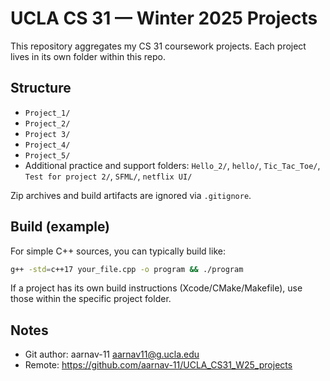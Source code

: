 # UCLA CS 31 — Winter 2025 Projects

This repository aggregates my CS 31 coursework projects. Each project lives in its own folder within this repo.

## Structure
- `Project_1/`
- `Project_2/`
- `Project 3/`
- `Project_4/`
- `Project_5/`
- Additional practice and support folders: `Hello_2/`, `hello/`, `Tic_Tac_Toe/`, `Test for project 2/`, `SFML/`, `netflix UI/`

Zip archives and build artifacts are ignored via `.gitignore`.

## Build (example)
For simple C++ sources, you can typically build like:

```bash
g++ -std=c++17 your_file.cpp -o program && ./program
```

If a project has its own build instructions (Xcode/CMake/Makefile), use those within the specific project folder.

## Notes
- Git author: aarnav-11 <aarnav11@g.ucla.edu>
- Remote: https://github.com/aarnav-11/UCLA_CS31_W25_projects

